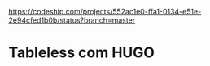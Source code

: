 https://codeship.com/projects/552ac1e0-ffa1-0134-e51e-2e94cfed1b0b/status?branch=master

# Tableless com HUGO
